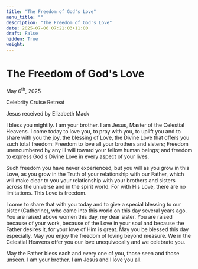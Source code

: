 ```yaml
---
title: "The Freedom of God's Love"
menu_title: ""
description: "The Freedom of God's Love"
date: 2025-07-06 07:21:03+11:00
draft: False
hidden: True
weight:
---
```

# The Freedom of God's Love

May 6<sup>th</sup>, 2025

Celebrity Cruise Retreat

Jesus received by Elizabeth Mack

I bless you mightily. I am your brother. I am Jesus, Master of the Celestial Heavens. I come today to love you, to pray with you, to uplift you and to share with you the joy, the blessing of Love, the Divine Love that offers you such total freedom: Freedom to love all your brothers and sisters; Freedom unencumbered by any ill will toward your fellow human beings; and freedom to express God's Divine Love in every aspect of your lives.

Such freedom you have never experienced, but you will as you grow in this Love, as you grow in the Truth of your relationship with our Father, which will make clear to you your relationship with your brothers and sisters across the universe and in the spirit world. For with His Love, there are no limitations. This Love is freedom.

I come to share that with you today and to give a special blessing to our sister (Catherine), who came into this world on this day several years ago. You are raised above women this day, my dear sister. You are raised because of your work, because of the Love in your soul and because the Father desires it, for your love of Him is great. May you be blessed this day especially. May you enjoy the freedom of loving beyond measure. We in the Celestial Heavens offer you our love unequivocally and we celebrate you.

May the Father bless each and every one of you, those seen and those unseen. I am your brother. I am Jesus and I love you all.
